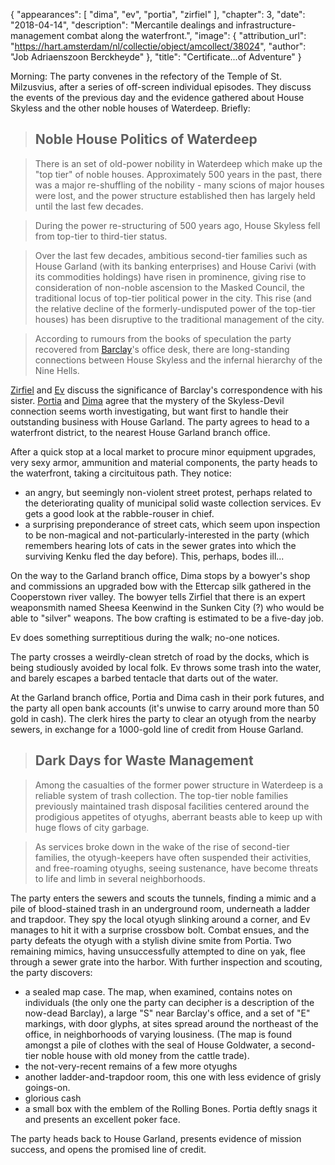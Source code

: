 {
    "appearances": [
        "dima",
        "ev",
        "portia",
        "zirfiel"
    ],
    "chapter": 3,
    "date": "2018-04-14",
    "description": "Mercantile dealings and infrastructure-management combat along the waterfront.",
    "image": {
        "attribution_url": "https://hart.amsterdam/nl/collectie/object/amcollect/38024",
        "author": "Job Adriaenszoon Berckheyde"
    },
    "title": "Certificate...of Adventure"
}

Morning: The party convenes in the refectory of the Temple of St. Milzusvius, after a series of off-screen individual episodes. They discuss the events of the previous day and the evidence gathered about House Skyless and the other noble houses of Waterdeep. Briefly:

> ## Noble House Politics of Waterdeep

> There is an set of old-power nobility in Waterdeep which make up the "top tier" of noble houses. Approximately 500 years in the past, there was a major re-shuffling of the nobility - many scions of major houses were lost, and the power structure established then has largely held until the last few decades.

> During the power re-structuring of 500 years ago, House Skyless fell from top-tier to third-tier status.

> Over the last few decades, ambitious second-tier families such as House Garland (with its banking enterprises) and House Carivi (with its commodities holdings) have risen in prominence, giving rise to consideration of non-noble ascension to the Masked Council, the traditional locus of top-tier political power in the city. This rise (and the relative decline of the formerly-undisputed power of the top-tier houses) has been disruptive to the traditional management of the city.

> According to rumours from the books of speculation the party recovered from [Barclay](/characters/barclay/)'s office desk, there are long-standing connections between House Skyless and the infernal hierarchy of the Nine Hells.

[Zirfiel](/characters/zirfiel/) and [Ev](/characters/ev/) discuss the significance of Barclay's correspondence with his sister. [Portia](/characters/portia/) and [Dima](/characters/dima/) agree that the mystery of the Skyless-Devil connection seems worth investigating, but want first to handle their outstanding business with House Garland. The party agrees to head to a waterfront district, to the nearest House Garland branch office.

After a quick stop at a local market to procure minor equipment upgrades, very sexy armor, ammunition and material components, the party heads to the waterfront, taking a circituitous path. They notice:

* an angry, but seemingly non-violent street protest, perhaps related to the deteriorating quality of municipal solid waste collection services. Ev gets a good look at the rabble-rouser in chief.
* a surprising preponderance of street cats, which seem upon inspection to be non-magical and not-particularly-interested in the party (which remembers hearing lots of cats in the sewer grates into which the surviving Kenku fled the day before). This, perhaps, bodes ill...

On the way to the Garland branch office, Dima stops by a bowyer's shop and commissions an upgraded bow with the Ettercap silk gathered in the Cooperstown river valley. The bowyer tells Zirfiel that there is an expert weaponsmith named Sheesa Keenwind in the Sunken City (?) who would be able to "silver" weapons. The bow crafting is estimated to be a five-day job.

Ev does something surreptitious during the walk; no-one notices.

The party crosses a weirdly-clean stretch of road by the docks, which is being studiously avoided by local folk. Ev throws some trash into the water, and barely escapes a barbed tentacle that darts out of the water.

At the Garland branch office, Portia and Dima cash in their pork futures, and the party all open bank accounts (it's unwise to carry around more than 50 gold in cash). The clerk hires the party to clear an otyugh from the nearby sewers, in exchange for a 1000-gold line of credit from House Garland.

> ## Dark Days for Waste Management

> Among the casualties of the former power structure in Waterdeep is a reliable system of trash collection. The top-tier noble families previously maintained trash disposal facilities centered around the prodigious appetites of otyughs, aberrant beasts able to keep up with huge flows of city garbage.

> As services broke down in the wake of the rise of second-tier families, the otyugh-keepers have often suspended their activities, and free-roaming otyughs, seeing sustenance, have become threats to life and limb in several neighborhoods.

The party enters the sewers and scouts the tunnels, finding a mimic and a pile of blood-stained trash in an underground room, underneath a ladder and trapdoor. They spy the local otyugh slinking around a corner, and Ev manages to hit it with a surprise crossbow bolt. Combat ensues, and the party defeats the otyugh with a stylish divine smite from Portia. Two remaining mimics, having unsuccessfully attempted to dine on yak, flee through a sewer grate into the harbor. With further inspection and scouting, the party discovers:

* a sealed map case. The map, when examined, contains notes on individuals (the only one the party can decipher is a description of the now-dead Barclay), a large "S" near Barclay's office, and a set of "E" markings, with door glyphs, at sites spread around the northeast of the office, in neighborhoods of varying lousiness. (The map is found amongst a pile of clothes with the seal of House Goldwater, a second-tier noble house with old money from the cattle trade).
* the not-very-recent remains of a few more otyughs
* another ladder-and-trapdoor room, this one with less evidence of grisly goings-on.
* glorious cash
* a small box with the emblem of the Rolling Bones. Portia deftly snags it and presents an excellent poker face.

The party heads back to House Garland, presents evidence of mission success, and opens the promised line of credit.
